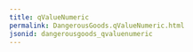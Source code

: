 ```yaml
---
title: qValueNumeric
permalink: DangerousGoods.qValueNumeric.html
jsonid: dangerousgoods_qvaluenumeric
---
```

